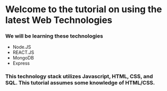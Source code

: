 # Welcome to the tutorial on using the latest Web Technologies

<h3> We will be learning these technologies </h3>
<ul>
  <li>Node.JS</li>
  <li>REACT.JS</li>
  <li>MongoDB</li>
  <li>Express</li>
</ul>

<h3>This technology stack utilizes Javascript, HTML, CSS, and SQL. This tutorial assumes some knowledge of HTML/CSS.</h3>
